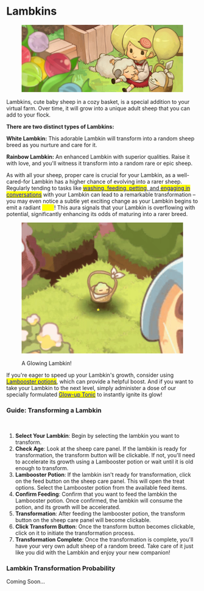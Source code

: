 # Lambkins

<figure><img src="../../.gitbook/assets/img_sheepfarm (1).jpg" alt=""><figcaption></figcaption></figure>

Lambkins, cute baby sheep in a cozy basket, is a special addition to your virtual farm. Over time, it will grow into a unique adult sheep that you can add to your flock.&#x20;



**There are two distinct types of Lambkins:**

**White Lambkin:** This adorable Lambkin will transform into a random sheep breed as you nurture and care for it.

**Rainbow Lambkin:** An enhanced Lambkin with superior qualities. Raise it with love, and you'll witness it transform into a random rare or epic sheep.



As with all your sheep, proper care is crucial for your Lambkin, as a well-cared-for Lambkin has a higher chance of evolving into a rarer sheep. Regularly tending to tasks like [<mark style="color:blue;">washing, feeding, petting</mark>, and <mark style="color:blue;">engaging in conversations</mark>](../sheep-farming/sheep-care.md) with your Lambkin can lead to a remarkable transformation – you may even notice a subtle yet exciting change as your Lambkin begins to emit a radiant <mark style="color:yellow;">glow</mark>! This aura signals that your Lambkin is overflowing with potential, significantly enhancing its odds of maturing into a rarer breed.&#x20;

<figure><img src="../../.gitbook/assets/GlowingLambkin gif.gif" alt=""><figcaption><p>A Glowing Lambkin!</p></figcaption></figure>



If you're eager to speed up your Lambkin's growth, consider using [<mark style="color:blue;">Lambooster potions</mark>](broken-reference), which can provide a helpful boost. And if you want to take your Lambkin to the next level, simply administer a dose of our specially formulated [<mark style="color:blue;">Glow-up Tonic</mark>](../consumable-items.md) to instantly ignite its glow!



### Guide: Transforming a Lambkin

<figure><img src="../../.gitbook/assets/Lambooster gif.gif" alt=""><figcaption></figcaption></figure>

1. **Select Your Lambkin**: Begin by selecting the lambkin you want to transform.&#x20;
2. **Check Age**: Look at the sheep care panel. If the lambkin is ready for transformation, the transform button will be clickable. If not, you'll need to accelerate its growth using a Lambooster potion or wait until it is old enough to transform.
3. **Lambooster Potion**: If the lambkin isn't ready for transformation, click on the feed button on the sheep care panel. This will open the treat options. Select the Lambooster potion from the available feed items.
4. **Confirm Feeding**: Confirm that you want to feed the lambkin the Lambooster potion. Once confirmed, the lambkin will consume the potion, and its growth will be accelerated.
5. **Transformation**: After feeding the lambooster potion, the transform button on the sheep care panel will become clickable.
6. **Click Transform Button**: Once the transform button becomes clickable, click on it to initiate the transformation process.
7. **Transformation Complete**: Once the transformation is complete, you'll have your very own adult sheep of a random breed. Take care of it just like you did with the Lambkin and enjoy your new companion!



### Lambkin Transformation Probability

Coming Soon...
